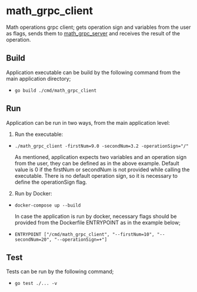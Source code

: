 # math_grpc_client
Math operations grpc client; gets operation sign and variables from the user as flags, sends them to [math_grpc_server](https://github.com/MitoVeli/math_grpc_server) and receives the result of the operation.

## Build
Application executable can be build by the following command from the main application directory;

-   `go build ./cmd/math_grpc_client`
## Run
Application can be run in two ways, from the main application level:

1) Run the executable:

-   `./math_grpc_client -firstNum=9.0 -secondNum=3.2 -operationSign="/"`

    As mentioned, application expects two variables and an operation sign from the user, they can be defined as in the above example.
    Default value is 0 if the firstNum or secondNum is not provided while calling the executable. There is no default operation sign, so it is necessary to define the operationSign flag.

2) Run by Docker:

-   `docker-compose up --build`

    In case the application is run by docker, necessary flags should be provided from the Dockerfile ENTRYPOINT as in the example below;

-   `ENTRYPOINT ["/cmd/math_grpc_client", "--firstNum=10", "--secondNum=20", "--operationSign=+"]`

## Test
Tests can be run by the following command;
-   `go test ./... -v`